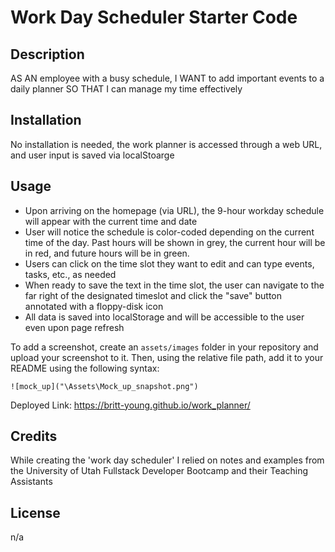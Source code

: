 # Work Day Scheduler Starter Code

## Description
AS AN employee with a busy schedule, I WANT to add important events to a daily planner SO THAT I can manage my time effectively

## Installation
No installation is needed, the work planner is accessed through a web URL, and user input is saved via localStoarge

## Usage
* Upon arriving on the homepage (via URL), the 9-hour workday schedule will appear with the current time and date
* User will notice the schedule is color-coded depending on the current time of the day. Past hours will be shown in grey, the current hour will be in red, and future hours will be in green.
* Users can click on the time slot they want to edit and can type events, tasks, etc., as needed
* When ready to save the text in the time slot, the user can navigate to the far right of the designated timeslot and click the "save" button annotated with a floppy-disk icon
* All data is saved into localStorage and will be accessible to the user even upon page refresh

To add a screenshot, create an `assets/images` folder in your repository and upload your screenshot to it. Then, using the relative file path, add it to your README using the following syntax:

    ![mock_up]("\Assets\Mock_up_snapshot.png")
    
Deployed Link: https://britt-young.github.io/work_planner/

## Credits
While creating the 'work day scheduler' I relied on notes and examples from the University of Utah Fullstack Developer Bootcamp and their Teaching Assistants

## License
n/a
